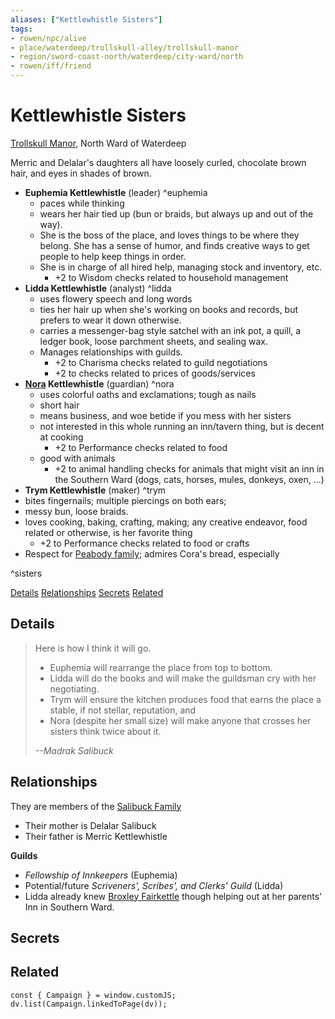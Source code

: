 ```yaml
---
aliases: ["Kettlewhistle Sisters"]
tags:
- rowen/npc/alive
- place/waterdeep/trollskull-alley/trollskull-manor
- region/sword-coast-north/waterdeep/city-ward/north
- rowen/iff/friend
---
```

# Kettlewhistle Sisters
<span class="subhead">[Trollskull Manor](../places/trollskull-manor.md), North Ward of Waterdeep</span>

Merric and Delalar's daughters all have loosely curled, chocolate brown hair, and eyes in shades of brown.

- **Euphemia Kettlewhistle** (leader) ^euphemia
    - paces while thinking
    - wears her hair tied up (bun or braids, but always up and out of the way). 
    - She is the boss of the place, and loves things to be where they belong. She has a sense of humor, and finds creative ways to get people to help keep things in order.
    - She is in charge of all hired help, managing stock and inventory, etc.
        - +2 to Wisdom checks related to household management
- **Lidda Kettlewhistle** (analyst) ^lidda
    - uses flowery speech and long words
    - ties her hair up when she's working on books and records, but prefers to wear it down otherwise.
    - carries a messenger-bag style satchel with an ink pot, a quill, a ledger book, loose parchment sheets, and sealing wax.
    - Manages relationships with guilds.
        - +2 to Charisma checks related to guild negotiations
        - +2 to checks related to prices of goods/services
- **[Nora](../../characters/gm-nora.md) Kettlewhistle** (guardian) ^nora
    - uses colorful oaths and exclamations; tough as nails
    - short hair
    - means business, and woe betide if you mess with her sisters
    - not interested in this whole running an inn/tavern thing, but is decent at cooking
        - +2 to Performance checks related to food
    - good with animals
        - +2 to animal handling checks for animals that might visit an inn in the Southern Ward (dogs, cats, horses, mules, donkeys, oxen, ...)
- **Trym Kettlewhistle** (maker) ^trym
- bites fingernails; multiple piercings on both ears; 
- messy bun, loose braids. 
- loves cooking, baking, crafting, making; any creative endeavor, food related or otherwise, is her favorite thing
    - +2 to Performance checks related to food or crafts
- Respect for [Peabody family](peabody-family.md); admires Cora's bread, especially

^sisters

<span class="nav">[Details](#Details) [Relationships](#Relationships) [Secrets](#Secrets) [Related](#Related)</span>

## Details
> Here is how I think it will go. 
> - Euphemia will rearrange the place from top to bottom. 
> - Lidda will do the books and will make the guildsman cry with her negotiating. 
> - Trym will ensure the kitchen produces food that earns the place a stable, if not stellar, reputation, and 
> - Nora (despite her small size) will make anyone that crosses her sisters think twice about it.
>
> <cite>--Madrak Salibuck</cite>

## Relationships

They are members of the [Salibuck Family](salibuck-family.md)

- Their mother is Delalar Salibuck
- Their father is Merric Kettlewhistle

**Guilds**
- *Fellowship of Innkeepers* (Euphemia)
- Potential/future *Scriveners', Scribes', and Clerks' Guild* (Lidda) 
- Lidda already knew [Broxley Fairkettle](broxley-fairkettle.md) though helping out at her parents' Inn in Southern Ward.

## Secrets

## Related

```dataviewjs
const { Campaign } = window.customJS;
dv.list(Campaign.linkedToPage(dv));
```
